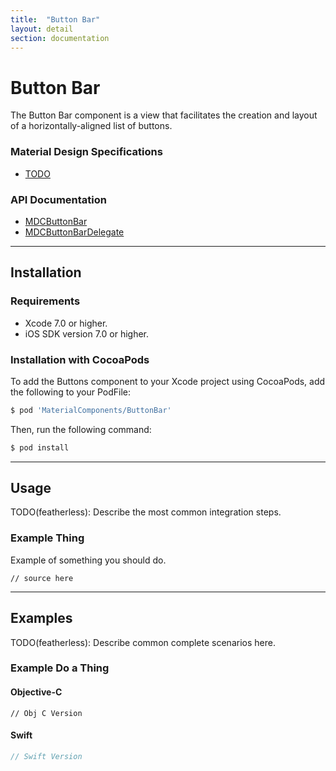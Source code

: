 ```yaml
---
title:  "Button Bar"
layout: detail
section: documentation
---
```

# Button Bar

The Button Bar component is a view that facilitates the creation and layout of a
horizontally-aligned list of buttons.
<!--{: .intro }-->

### Material Design Specifications

<ul class="icon-list">
  <li class="icon-link"><a href="https://www.google.com/design/spec/">TODO</a></li>
</ul>

### API Documentation

<ul class="icon-list">
  <li class="icon-link"><a href="/apidocs/ButtonBar/Classes/MDCButtonBar.html">MDCButtonBar</a></li>
  <li class="icon-link"><a href="/apidocs/ButtonBar/Protocols/MDCButtonBarDelegate.html">MDCButtonBarDelegate</a></li>
</ul>


- - -

## Installation

### Requirements

- Xcode 7.0 or higher.
- iOS SDK version 7.0 or higher.

### Installation with CocoaPods

To add the Buttons component to your Xcode project using CocoaPods, add the following to your PodFile:

~~~ bash
$ pod 'MaterialComponents/ButtonBar'
~~~

Then, run the following command:

~~~ bash
$ pod install
~~~




- - -

## Usage

TODO(featherless): Describe the most common integration steps.

### Example Thing
Example of something you should do.

~~~ objc
// source here
~~~


- - -

## Examples

TODO(featherless): Describe common complete scenarios here.

### Example Do a Thing

<!--<div class="material-code-render" markdown="1">-->
#### Objective-C

~~~ objc
// Obj C Version
~~~

#### Swift

~~~ swift
// Swift Version
~~~
<!--</div>-->


